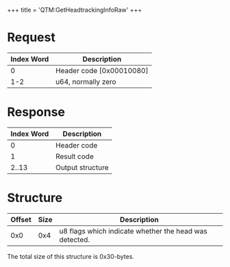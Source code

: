 +++
title = 'QTM:GetHeadtrackingInfoRaw'
+++

# Request

| Index Word | Description                |
|------------|----------------------------|
| 0          | Header code \[0x00010080\] |
| 1-2        | u64, normally zero         |

# Response

| Index Word | Description      |
|------------|------------------|
| 0          | Header code      |
| 1          | Result code      |
| 2..13      | Output structure |

# Structure

| Offset | Size | Description                                            |
|--------|------|--------------------------------------------------------|
| 0x0    | 0x4  | u8 flags which indicate whether the head was detected. |

The total size of this structure is 0x30-bytes.